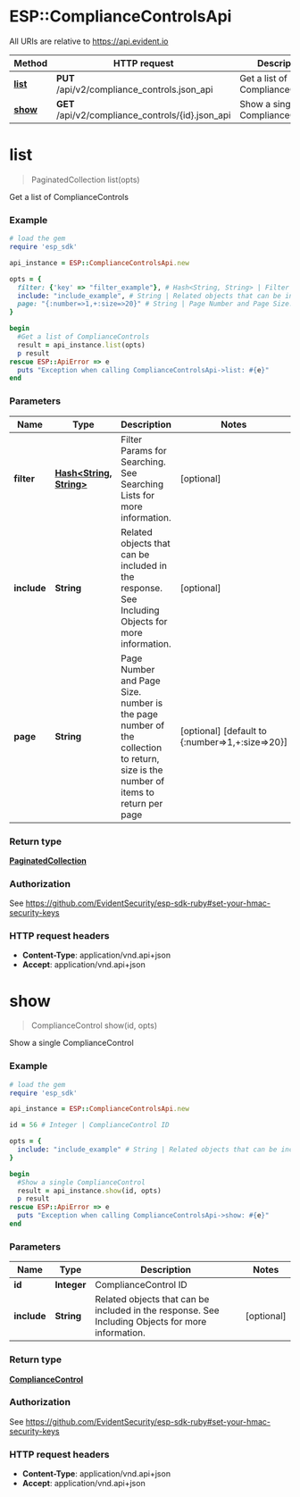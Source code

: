 # ESP::ComplianceControlsApi

All URIs are relative to https://api.evident.io

Method | HTTP request | Description
------------- | ------------- | -------------
[**list**](ComplianceControlsApi.md#list) | **PUT** /api/v2/compliance_controls.json_api | Get a list of ComplianceControls
[**show**](ComplianceControlsApi.md#show) | **GET** /api/v2/compliance_controls/{id}.json_api | Show a single ComplianceControl


# **list**
> PaginatedCollection list(opts)

Get a list of ComplianceControls

### Example
```ruby
# load the gem
require 'esp_sdk'

api_instance = ESP::ComplianceControlsApi.new

opts = { 
  filter: {'key' => "filter_example"}, # Hash<String, String> | Filter Params for Searching.  See Searching Lists for more information.
  include: "include_example", # String | Related objects that can be included in the response.  See Including Objects for more information.
  page: "{:number=>1,+:size=>20}" # String | Page Number and Page Size.  number is the page number of the collection to return, size is the number of items to return per page
}

begin
  #Get a list of ComplianceControls
  result = api_instance.list(opts)
  p result
rescue ESP::ApiError => e
  puts "Exception when calling ComplianceControlsApi->list: #{e}"
end
```

### Parameters

Name | Type | Description  | Notes
------------- | ------------- | ------------- | -------------
 **filter** | [**Hash&lt;String, String&gt;**](String.md)| Filter Params for Searching.  See Searching Lists for more information. | [optional] 
 **include** | **String**| Related objects that can be included in the response.  See Including Objects for more information. | [optional] 
 **page** | **String**| Page Number and Page Size.  number is the page number of the collection to return, size is the number of items to return per page | [optional] [default to {:number&#x3D;&gt;1,+:size&#x3D;&gt;20}]

### Return type

[**PaginatedCollection**](PaginatedCollection.md)

### Authorization

See https://github.com/EvidentSecurity/esp-sdk-ruby#set-your-hmac-security-keys

### HTTP request headers

 - **Content-Type**: application/vnd.api+json
 - **Accept**: application/vnd.api+json



# **show**
> ComplianceControl show(id, opts)

Show a single ComplianceControl

### Example
```ruby
# load the gem
require 'esp_sdk'

api_instance = ESP::ComplianceControlsApi.new

id = 56 # Integer | ComplianceControl ID

opts = { 
  include: "include_example" # String | Related objects that can be included in the response.  See Including Objects for more information.
}

begin
  #Show a single ComplianceControl
  result = api_instance.show(id, opts)
  p result
rescue ESP::ApiError => e
  puts "Exception when calling ComplianceControlsApi->show: #{e}"
end
```

### Parameters

Name | Type | Description  | Notes
------------- | ------------- | ------------- | -------------
 **id** | **Integer**| ComplianceControl ID | 
 **include** | **String**| Related objects that can be included in the response.  See Including Objects for more information. | [optional] 

### Return type

[**ComplianceControl**](ComplianceControl.md)

### Authorization

See https://github.com/EvidentSecurity/esp-sdk-ruby#set-your-hmac-security-keys

### HTTP request headers

 - **Content-Type**: application/vnd.api+json
 - **Accept**: application/vnd.api+json



